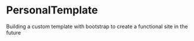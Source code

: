 # PersonalTemplate
Building a custom template with bootstrap to create a functional site in the future
